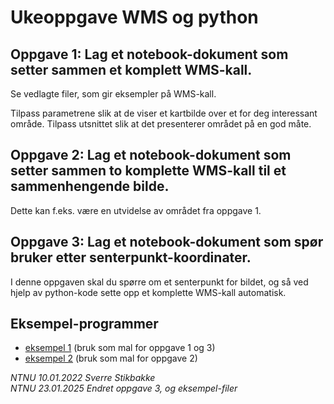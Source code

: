 # Ukeoppgave WMS og python

## Oppgave 1: Lag et notebook-dokument som setter sammen et komplett WMS-kall.

Se vedlagte filer, som gir eksempler på WMS-kall.

Tilpass parametrene slik at de viser et kartbilde over et for deg interessant område. Tilpass utsnittet slik at det presenterer området på en god måte.


## Oppgave 2: Lag et notebook-dokument som setter sammen to komplette WMS-kall til et sammenhengende bilde.

Dette kan f.eks. være en utvidelse av området fra oppgave 1.

## Oppgave 3: Lag et notebook-dokument som spør bruker etter senterpunkt-koordinater.

I denne oppgaven skal du spørre om et senterpunkt for bildet, og så ved hjelp av python-kode sette opp et komplette WMS-kall automatisk.

## Eksempel-programmer

- [eksempel 1](docs/wms-1-minimal.html) (bruk som mal for oppgave 1 og 3)
- [eksempel 2](docs/wms-2-image-grid.html) (bruk som mal for oppgave 2)

_NTNU 10.01.2022 Sverre Stikbakke_\
_NTNU 23.01.2025 Endret oppgave 3, og eksempel-filer_
